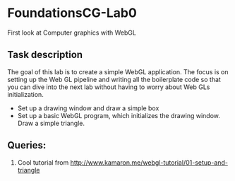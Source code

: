 # FoundationsCG-Lab0  
First look at Computer graphics with WebGL  

## Task description  
The goal of this lab is to create a simple WebGL application. The focus is on setting up the Web GL pipeline and writing all the boilerplate code so that you can dive into the next lab without having to worry about Web GLs initialization.    
- Set up a drawing window and draw a simple box  
- Set up a basic WebGL program, which initializes the drawing window. Draw a simple triangle.

## Queries:  
1. Cool tutorial from http://www.kamaron.me/webgl-tutorial/01-setup-and-triangle  


